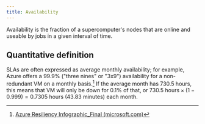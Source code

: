 ```yaml
---
title: Availability
---
```

Availability is the fraction of a supercomputer's nodes that are online and useable by jobs in a given interval of time.

## Quantitative definition

SLAs are often expressed as average monthly availability; for example, Azure offers a 99.9% ("three nines" or "3x9") availability for a non-redundant VM on a monthly basis.[^1] If the average month has 730.5 hours, this means that VM will only be down for 0.1% of that, or $730.5 \text{ hours} \times (1 - 0.999) = 0.7305 \text{ hours}$ (43.83 minutes) each month.

[^1]: [Azure Resiliency Infographic_Final (microsoft.com)](https://azure.microsoft.com/files/Features/Reliability/AzureResiliencyInfographic.pdf?v=95f7f9240e31cb9d723ea0cfdea7864bef338788e9324919e9a93635fb8f64c5)